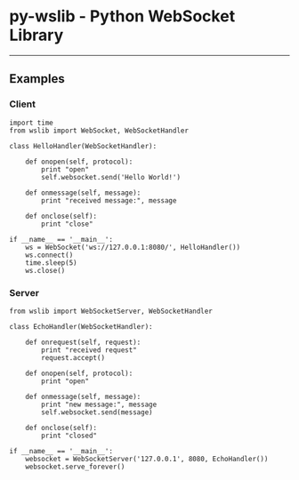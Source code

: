# py-wslib - Python WebSocket Library

----


## Examples

### Client

    import time    
    from wslib import WebSocket, WebSocketHandler
    
    class HelloHandler(WebSocketHandler):
        
        def onopen(self, protocol):
            print "open"
            self.websocket.send('Hello World!')
        
        def onmessage(self, message):
            print "received message:", message
        
        def onclose(self):
            print "close"
    
    if __name__ == '__main__':
        ws = WebSocket('ws://127.0.0.1:8080/', HelloHandler())
        ws.connect()
        time.sleep(5)
        ws.close()


### Server
    from wslib import WebSocketServer, WebSocketHandler
    
    class EchoHandler(WebSocketHandler):
        
        def onrequest(self, request):
            print "received request"
            request.accept()
    
        def onopen(self, protocol):
            print "open"
    
        def onmessage(self, message):
            print "new message:", message
            self.websocket.send(message)
    
        def onclose(self):
            print "closed"

    if __name__ == '__main__':
        websocket = WebSocketServer('127.0.0.1', 8080, EchoHandler())
        websocket.serve_forever()
